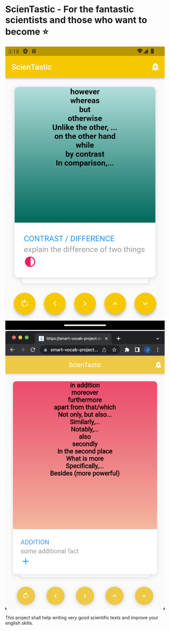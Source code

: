 # ScienTastic - For the fantastic scientists and those who want to become ⭐

![alt text](android_screenshot.png)
![alt text](chrome_screenshot.png)

This project shall help writing very good scientific texts and improve your english skills. 
